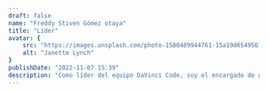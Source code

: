 ```yaml
---
draft: false
name: "Freddy Stiven Gómez otaya"
title: "Líder"
avatar: {
    src: "https://images.unsplash.com/photo-1580489944761-15a19d654956?&fit=crop&w=280",
    alt: "Janette Lynch"
}
publishDate: "2022-11-07 15:39"
description: "Como líder del equipo DaVinci Code, soy el encargado de guiar y gestionar el equipo, asegurando la mayor calidad que podemos ofrecer."
---
```

